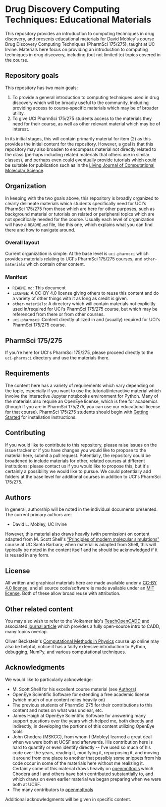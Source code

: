 # Drug Discovery Computing Techniques: Educational Materials

This repository provides an introduction to computing techniques in drug discovery, and presents educational materials for David Mobley's course Drug Discovery Computing Techniques (PharmSci 175/275), taught at UC Irvine.
Materials here focus on providing an introduction to computing techniques in drug discovery, including (but not limited to) topics covered in the course.

## Repository goals

This repository has two main goals:
1) To provide a general introduction to computing techniques used in drug discovery which will be broadly useful to the community, including providing access to course-specific materials which may be of broader utility.
2) To give UCI PharmSci 175/275 students access to the materials they need for their course, as well as other relevant material which may be of interest.

In its initial stages, this will contain primarily material for item (2) as this provides the initial content for the repository.
However, a goal is that this repository may also broaden to encompass material not directly related to the class (perhaps including related materials that others use in similar classes), and perhaps even could eventually provide tutorials which could be suitable for publication such as in the [Living Journal of Computational Molecular Science](http://www.livecomsjournal.org/).

## Organization

In keeping with the two goals above, this repository is broadly organized to clearly delineate materials which students specifically need for UCI's PharmSci 175/275 from those which are here for other purposes, such as background material or tutorials on related or peripheral topics which are not specifically needed for the course.
Usually each level of organization will have a `README.md` file, like this one, which explains what you can find there and how to navigate around.

### Overall layout
Current organization is simple: At the base level is `uci-pharmsci` which provides materials relating to UCI's PharmSci 175/275 courses, and `other-materials` which contain other content.

### Manifest
- `README.md`: This document
- `LICENSE`: A CC-BY 4.0 license giving others to reuse this content and do a variety of other things with it as long as credit is given.
- `other-materials`: A directory which will contain materials not explicitly used in/required for UCI's PharmSci 175/275 course, but which may be referenced from there or from other courses.
- `uci-pharmsci`: Content directly utilized in and (usually) required for UCI's PharmSci 175/275 course.

## PharmSci 175/275
If you're here for UCI's PharmSci 175/275, please proceed directly to the `uci-pharmsci` directory and use the materials there.

## Requirements

The content here has a variety of requirements which vary depending on the topic, especially if you want to use the tutorial/interactive material which involve the interactive Jupyter notebooks environment for Python.
Many of the materials also require an OpenEye license, which is free for academics (though if you are in PharmSci 175/275, you can use our educational license for that course).
PharmSci 175/275 students should begin with [Getting Started](uci-pharmsci/getting-started.md) for installation instructions.

## Contributing

If you would like to contribute to this repository, please raise issues on the issue tracker or if you have changes you would like to propose to the material here, submit a pull request.
Potentially, the repository could be broadened to include materials for other, related courses at different institutions; please contact us if you would like to propose this, but it's certainly a possibility we would like to pursue.
We could potentially add folders at the base level for additional courses in addition to UCI's PharmSci 175/275.

## Authors
In general, authorship will be noted in the individual documents presented.
The current primary authors are:
- David L. Mobley, UC Irvine

However, this material also draws heavily (with permission) on content adapted from M. Scott Shell's ["Principles of modern molecular simulations"](https://engineering.ucsb.edu/~shell/che210d/assignments.html) course at UC Santa Barbara; when material is adapted from Shell, this will typically be noted in the content itself and he should be acknowledged if it is reused in any form.

## License

All written and graphical materials here are made available under a [CC-BY 4.0 license](LICENSE), and all source code/software is made available under an [MIT license](LICENSE_code). Both of these allow broad reuse with attribution.


## Other related content
You may also wish to refer to the Volkamer lab's [TeachOpenCADD](https://github.com/volkamerlab/TeachOpenCADD) and associated [journal article](https://jcheminf.biomedcentral.com/articles/10.1186/s13321-019-0351-x) which provides a fully open-source intro to CADD; many topics overlap.

Oliver Beckstein's [Computational Methods in Physics](https://asu-compmethodsphysics-phy494.github.io/ASU-PHY494/overview/) course up online may also be helpful; notice it has a fairly extensive introduction to Python, debugging, NumPy, and various computational techniques. 

## Acknowledgments

We would like to particularly acknowledge:
- M. Scott Shell for his excellent course material (see [Authors](#authors))
- OpenEye Scientific Software for extending a free academic license (which much of our content relies heavily on)
- The previous students of PharmSci 275 for their contributions to this content and notes on what was unclear, etc.
- James Haigh at OpenEye Scientific Software for answering many support questions over the years which helped me, both directly and indirectly, in developing the portions of this content utilizing OpenEye tools
- John Chodera (MSKCC), from whom I (Mobley) learned a great deal when we were both at UCSF and afterwards. His contribution here is hard to quantify or even identify directly -- I've used so much of his code over the years, reading it, modifying it, repurposing it, and moving it around from one place to another that possibly some snippets from his code occur in some of the materials here without me realizing it. Certainly some of this material draws heavily on [openmoltools](http://github.com/choderalab/openmoltools) which Chodera and I and others have both contributed substantially to, and which draws on even earlier material we began preparing when we were both at UCSF.
- The many contributors to [openmoltools](http://github.com/choderalab/openmoltools)

Additional acknowledgments will be given in specific content.

